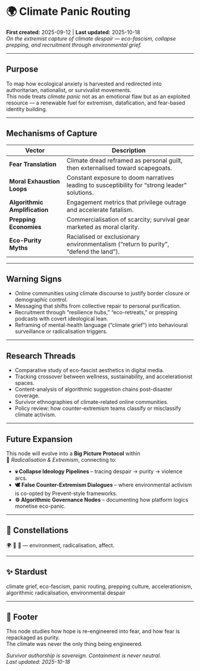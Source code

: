 # 🌍 Climate Panic Routing  
**First created:** 2025-09-12  |  **Last updated:** 2025-10-18  
*On the extremist capture of climate despair — eco-fascism, collapse prepping, and recruitment through environmental grief.*

---

## Purpose
To map how ecological anxiety is harvested and redirected into authoritarian, nationalist, or survivalist movements.  
This node treats *climate panic* not as an emotional flaw but as an exploited resource — a renewable fuel for extremism, datafication, and fear-based identity building.

---

## Mechanisms of Capture
| Vector | Description |
|---------|--------------|
| **Fear Translation** | Climate dread reframed as personal guilt, then externalised toward scapegoats. |
| **Moral Exhaustion Loops** | Constant exposure to doom narratives leading to susceptibility for “strong leader” solutions. |
| **Algorithmic Amplification** | Engagement metrics that privilege outrage and accelerate fatalism. |
| **Prepping Economies** | Commercialisation of scarcity; survival gear marketed as moral clarity. |
| **Eco-Purity Myths** | Racialised or exclusionary environmentalism (“return to purity”, “defend the land”). |

---

## Warning Signs
- Online communities using climate discourse to justify border closure or demographic control.  
- Messaging that shifts from collective repair to personal purification.  
- Recruitment through “resilience hubs,” “eco-retreats,” or prepping podcasts with covert ideological lean.  
- Reframing of mental-health language (“climate grief”) into behavioural surveillance or radicalisation triggers.  

---

## Research Threads
- Comparative study of eco-fascist aesthetics in digital media.  
- Tracking crossover between wellness, sustainability, and accelerationist spaces.  
- Content-analysis of algorithmic suggestion chains post-disaster coverage.  
- Survivor ethnographies of climate-related online communities.  
- Policy review: how counter-extremism teams classify or misclassify climate activism.

---

## Future Expansion
This node will evolve into a **Big Picture Protocol** within  
🪬 *Radicalisation & Extremism*, connecting to:
- **💀 Collapse Ideology Pipelines** – tracing despair → purity → violence arcs.  
- **🕊️ False Counter-Extremism Dialogues** – where environmental activism is co-opted by Prevent-style frameworks.  
- **⚙️ Algorithmic Governance Nodes** – documenting how platform logics monetise eco-panic.

---

## 🌌 Constellations
🌍 🪬 🧠 — environment, radicalisation, affect.

---

## ✨ Stardust
climate grief, eco-fascism, panic routing, prepping culture, accelerationism, algorithmic radicalisation, environmental despair

---

## 🏮 Footer
This node studies how hope is re-engineered into fear, and how fear is repackaged as purity.  
The climate was never the only thing being engineered.

*Survivor authorship is sovereign. Containment is never neutral.*  
_Last updated: 2025-10-18_
